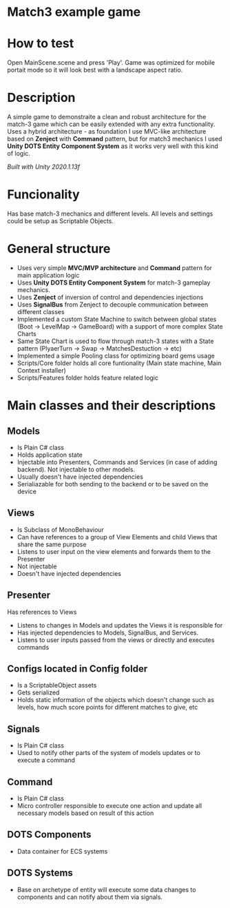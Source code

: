 # Match3 example game

# How to test
Open MainScene.scene and press 'Play'. Game was optimized for mobile portait mode so it will look best with a landscape aspect ratio.

# Description
A simple game to demonstraite a clean and robust architecture for the match-3 game which can be easily extended with any extra functionality. 
Uses a hybrid architecture - as foundation I use MVC-like architecture based on **Zenject** with **Command** pattern, but for match3 mechanics I used **Unity DOTS Entity Component System** as it works very well with this kind of logic.

*Built with Unity 2020.1.13f*

# Funcionality

Has base match-3 mechanics and different levels. All levels and settings could be setup as Scriptable Objects.

# General structure

* Uses very simple **MVC/MVP architecture** and **Command** pattern for main application logic
* Uses **Unity DOTS Entity Component System** for match-3 gameplay mechanics.
* Uses **Zenject** of inversion of control and dependencies injections
* Uses **SignalBus** from Zenject to decouple communication between different classes
* Implemented a custom State Machine to switch between global states (Boot -> LevelMap -> GameBoard) with a support of more complex State Charts
* Same State Chart is used to flow through match-3 states with a State pattern (PlyaerTurn -> Swap -> MatchesDestuction -> etc)
* Implemented a simple Pooling class for optimizing board gems usage
* Scripts/Core folder holds all core funtionality (Main state machine, Main Context installer)
* Scripts/Features folder holds feature related logic

# Main classes and their descriptions

## Models 
* Is Plain C# class
* Holds application state
* Injectable into Presenters, Commands and Services (in case of adding backend). Not injectable to other models.
* Usually doesn't have injected dependencies
* Serialiazable for both sending to the backend or to be saved on the device

## Views
* Is Subclass of MonoBehaviour
* Can have references to a group of View Elements and child Views that share the same purpose
* Listens to user input on the view elements and forwards them to the Presenter
* Not injectable
* Doesn't have injected dependencies

## Presenter
Has references to Views
* Listens to changes in Models and updates the Views it is responsible for
* Has injected dependencies to Models, SignalBus, and Services.
* Listens to user inputs passed from the views or directly and executes commands

## Configs located in Config folder
* Is a ScriptableObject assets
* Gets serialized 
* Holds static information of the objects which doesn't change such as levels, how much score points for different matches to give, etc

## Signals
* Is Plain C# class
* Used to notify other parts of the system of models updates or to execute a command

## Command
* Is Plain C# class
* Micro controller responsible to execute one action and update all necessary models based on result of this action

## DOTS Components
* Data container for ECS systems

## DOTS Systems
* Base on archetype of entity will execute some data changes to components and can notify about them via signals.


